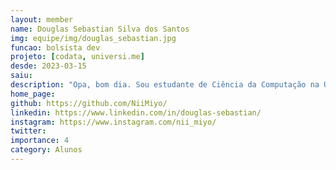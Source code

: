 ```yaml
---
layout: member
name: Douglas Sebastian Silva dos Santos
img: equipe/img/douglas_sebastian.jpg
funcao: bolsista dev
projeto: [codata, universi.me]
desde: 2023-03-15
saiu: 
description: "Opa, bom dia. Sou estudante de Ciência da Computação na Universidade Federal da Paraíba - Campus IV. Apaixonado em programação, gosto de várias linguagens, as principais sendo Python, Java, C/C++, JavaScript/TypeScript e SQL. Também conheço alguns frameworks e bibliotecas, como React, Angular, SpringBoot e JPA. Atualmente faço parte do projeto Universi.me e CODATA como desenvolvedor e no meu tempo livre estudo desenvolvimento de jogos. E pra relaxar um RPG, anime ou então mangá."
home_page: 
github: https://github.com/NiiMiyo/
linkedin: https://www.linkedin.com/in/douglas-sebastian/
instagram: https://www.instagram.com/nii_miyo/
twitter: 
importance: 4
category: Alunos
---
```

